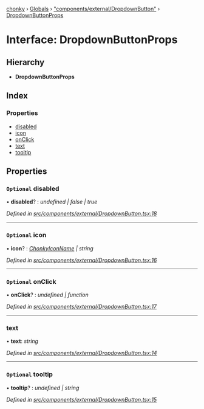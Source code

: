 [chonky](../README.md) › [Globals](../globals.md) › ["components/external/DropdownButton"](../modules/_components_external_dropdownbutton_.md) › [DropdownButtonProps](_components_external_dropdownbutton_.dropdownbuttonprops.md)

# Interface: DropdownButtonProps

## Hierarchy

* **DropdownButtonProps**

## Index

### Properties

* [disabled](_components_external_dropdownbutton_.dropdownbuttonprops.md#optional-disabled)
* [icon](_components_external_dropdownbutton_.dropdownbuttonprops.md#optional-icon)
* [onClick](_components_external_dropdownbutton_.dropdownbuttonprops.md#optional-onclick)
* [text](_components_external_dropdownbutton_.dropdownbuttonprops.md#text)
* [tooltip](_components_external_dropdownbutton_.dropdownbuttonprops.md#optional-tooltip)

## Properties

### `Optional` disabled

• **disabled**? : *undefined | false | true*

*Defined in [src/components/external/DropdownButton.tsx:18](https://github.com/TimboKZ/Chonky/blob/ca45eac/src/components/external/DropdownButton.tsx#L18)*

___

### `Optional` icon

• **icon**? : *[ChonkyIconName](../enums/_components_external_chonkyicon_.chonkyiconname.md) | string*

*Defined in [src/components/external/DropdownButton.tsx:16](https://github.com/TimboKZ/Chonky/blob/ca45eac/src/components/external/DropdownButton.tsx#L16)*

___

### `Optional` onClick

• **onClick**? : *undefined | function*

*Defined in [src/components/external/DropdownButton.tsx:17](https://github.com/TimboKZ/Chonky/blob/ca45eac/src/components/external/DropdownButton.tsx#L17)*

___

###  text

• **text**: *string*

*Defined in [src/components/external/DropdownButton.tsx:14](https://github.com/TimboKZ/Chonky/blob/ca45eac/src/components/external/DropdownButton.tsx#L14)*

___

### `Optional` tooltip

• **tooltip**? : *undefined | string*

*Defined in [src/components/external/DropdownButton.tsx:15](https://github.com/TimboKZ/Chonky/blob/ca45eac/src/components/external/DropdownButton.tsx#L15)*

